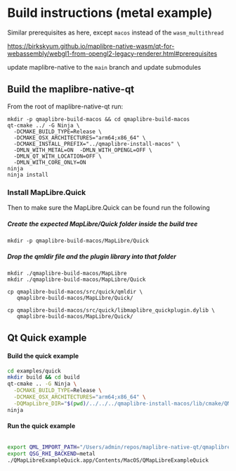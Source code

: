 
# Build instructions (metal example)

Similar prerequisites as here, except `macos` instead of the `wasm_multithread`

https://birkskyum.github.io/maplibre-native-wasm/qt-for-webassembly/webgl1-from-opengl2-legacy-renderer.html#prerequisites

update maplibre-native to the `main` branch and update submodules

## Build the maplibre-native-qt

From the root of maplibre-native-qt run:

```
mkdir -p qmaplibre-build-macos && cd qmaplibre-build-macos
qt-cmake ../ -G Ninja \
  -DCMAKE_BUILD_TYPE=Release \
  -DCMAKE_OSX_ARCHITECTURES="arm64;x86_64" \
  -DCMAKE_INSTALL_PREFIX="../qmaplibre-install-macos" \
  -DMLN_WITH_METAL=ON  -DMLN_WITH_OPENGL=OFF \
  -DMLN_QT_WITH_LOCATION=OFF \
  -DMLN_WITH_CORE_ONLY=ON
ninja
ninja install
```

### Install MapLibre.Quick
Then to make sure the MapLibre.Quick can be found run the following

##### Create the expected MapLibre/Quick folder inside the build tree
`mkdir -p qmaplibre-build-macos/MapLibre/Quick`

##### Drop the qmldir file and the plugin library into that folder
```
mkdir ./qmaplibre-build-macos/MapLibre
mkdir ./qmaplibre-build-macos/MapLibre/Quick

cp qmaplibre-build-macos/src/quick/qmldir \
   qmaplibre-build-macos/MapLibre/Quick/

cp qmaplibre-build-macos/src/quick/libmaplibre_quickplugin.dylib \
   qmaplibre-build-macos/MapLibre/Quick/
```
## Qt Quick example

#### Build the quick example

```sh
cd examples/quick
mkdir build && cd build
qt-cmake .. -G Ninja \
  -DCMAKE_BUILD_TYPE=Release \
  -DCMAKE_OSX_ARCHITECTURES="arm64;x86_64" \
  -DQMapLibre_DIR="$(pwd)/../../../qmaplibre-install-macos/lib/cmake/QMapLibre"
ninja
```

#### Run the quick example
```sh

export QML_IMPORT_PATH="/Users/admin/repos/maplibre-native-qt/qmaplibre-build-macos:$PWD"
export QSG_RHI_BACKEND=metal
./QMapLibreExampleQuick.app/Contents/MacOS/QMapLibreExampleQuick
```